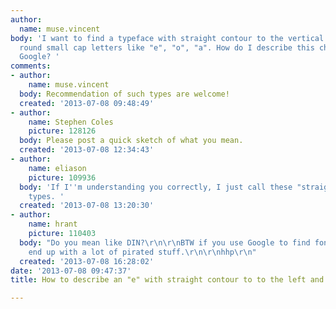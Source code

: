 ```yaml
---
author:
  name: muse.vincent
body: 'I want to find a typeface with straight contour to the vertical direction of
  round small cap letters like "e", "o", "a". How do I describe this character to
  Google? '
comments:
- author:
    name: muse.vincent
  body: Recommendation of such types are welcome!
  created: '2013-07-08 09:48:49'
- author:
    name: Stephen Coles
    picture: 128126
  body: Please post a quick sketch of what you mean.
  created: '2013-07-08 12:34:43'
- author:
    name: eliason
    picture: 109936
  body: 'If I''m understanding you correctly, I just call these "straight-sided sans"
    types. '
  created: '2013-07-08 13:20:30'
- author:
    name: hrant
    picture: 110403
  body: "Do you mean like DIN?\r\n\r\nBTW if you use Google to find fonts you will
    end up with a lot of pirated stuff.\r\n\r\nhhp\r\n"
  created: '2013-07-08 16:28:02'
date: '2013-07-08 09:47:37'
title: How to describe an "e" with straight contour to to the left and right sides?

---
```

